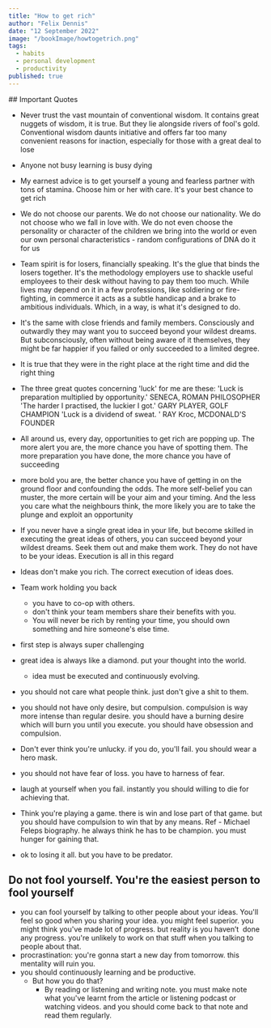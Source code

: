 ```yaml
---
title: "How to get rich"
author: "Felix Dennis"
date: "12 September 2022"
image: "/bookImage/howtogetrich.png"
tags:
  - habits
  - personal development
  - productivity
published: true
---
```


<Spacer size={25}/>

<Grid columns={2}>
  <GalleryCard src="/bookImage/howtogetrich.png" alt="How to get rich"/>

</Grid>

<Spacer size={25}/>
## Important Quotes

- Never trust the vast mountain of conventional wisdom. It contains great nuggets of wisdom, it is true. But they lie alongside rivers of fool's gold. Conventional wisdom daunts initiative and offers far too many convenient reasons for inaction, especially for those with a great deal to lose
- Anyone not busy learning is busy dying
- My earnest advice is to get yourself a young and fearless partner with tons of stamina. Choose him or her with care. It's your best chance to get rich
- We do not choose our parents. We do not choose our nationality. We do not choose who we fall in love with. We do not even choose the personality or character of the children we bring into the world or even our own personal characteristics - random configurations of DNA do it for us
- Team spirit is for losers, financially speaking. It's the glue that binds the losers together. It's the methodology employers use to shackle useful employees to their desk without having to pay them too much. While lives may depend on it in a few professions, like soldiering or fire-fighting, in commerce it acts as a subtle handicap and a brake to ambitious individuals. Which, in a way, is what it's designed to do.
- It's the same with close friends and family members. Consciously and outwardly they may want you to succeed beyond your wildest dreams. But subconsciously, often without being aware of it themselves, they might be far happier if you failed or only succeeded to a limited degree.
- It is true that they were in the right place at the right time and did the right thing
- The three great quotes concerning 'luck' for me are these: 'Luck is preparation multiplied by opportunity.' SENECA, ROMAN PHILOSOPHER 'The harder I practised, the luckier I got.' GARY PLAYER, GOLF CHAMPION 'Luck is a dividend of sweat. ' RAY Kroc, MCDONALD'S FOUNDER
- All around us, every day, opportunities to get rich are popping up. The more alert you are, the more chance you have of spotting them. The more preparation you have done, the more chance you have of succeeding
- more bold you are, the better chance you have of getting in on the ground floor and confounding the odds. The more self-belief you can muster, the more certain will be your aim and your timing. And the less you care what the neighbours think, the more likely you are to take the plunge and exploit an opportunity
- If you never have a single great idea in your life, but become skilled in executing the great ideas of others, you can succeed beyond your wildest dreams. Seek them out and make them work. They do not have to be your ideas. Execution is all in this regard
- Ideas don't make you rich. The correct execution of ideas does.
- Team work holding you back

  - you have to co-op with others.
  - don't think your team members share their benefits with you.
  - You will never be rich by renting your time, you should own something and hire someone's else time.

- first step is always super challenging
- great idea is always like a diamond. put your thought into the world.
  - idea must be executed and continuously evolving.
- you should not care what people think. just don't give a shit to them.
- you should not have only desire, but compulsion. compulsion is way more intense than regular desire. you should have a burning desire which will burn you until you execute. you should have obsession and compulsion.
- Don't ever think you're unlucky. if you do, you'll fail. you should wear a hero mask.
- you should not have fear of loss. you have to harness of fear.
- laugh at yourself when you fail. instantly you should willing to die for achieving that.
- Think you're playing a game. there is win and lose part of that game. but you should have compulsion to win that by any means. Ref - Michael Feleps biography. he always think he has to be champion. you must hunger for gaining that.
- ok to losing it all. but you have to be predator.

## Do not fool yourself. You're the easiest person to fool yourself

- you can fool yourself by talking to other people about your ideas. You'll feel so good when you sharing your idea. you might feel superior. you might think you've made lot of progress. but reality is you haven’t  done any progress. you're unlikely to work on that stuff when you talking to people about that.
- procrastination: you're gonna start a new day from tomorrow. this mentality will ruin you.
- you should continuously learning and be productive.
  - But how you do that?
    - By reading or listening and writing note. you must make note what you've learnt from the article or listening podcast or watching videos. and you should come back to that note and read them regularly.
